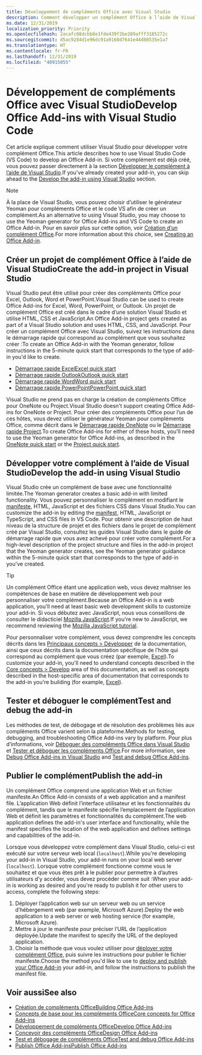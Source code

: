 ```yaml
---
title: Développement de compléments Office avec Visual Studio
description: Comment développer un complément Office à l’aide de Visual Studio
ms.date: 12/31/2019
localization_priority: Priority
ms.openlocfilehash: 2acafc08dcbb8e1fde439f2be289afff3185272c
ms.sourcegitcommit: d5ac9284d1e96dc91a9168d7641e44d88535e1a7
ms.translationtype: HT
ms.contentlocale: fr-FR
ms.lasthandoff: 12/31/2019
ms.locfileid: "40915055"
---
```

# <a name="develop-office-add-ins-with-visual-studio"></a><span data-ttu-id="86553-103">Développement de compléments Office avec Visual Studio</span><span class="sxs-lookup"><span data-stu-id="86553-103">Develop Office Add-ins with Visual Studio Code</span></span>

<span data-ttu-id="86553-104">Cet article explique comment utiliser Visual Studio pour développer votre complément Office.</span><span class="sxs-lookup"><span data-stu-id="86553-104">This article describes how to use Visual Studio Code (VS Code) to develop an Office Add-in.</span></span> <span data-ttu-id="86553-105">Si votre complément est déjà créé, vous pouvez passer directement à la section [Développer le complément à l’aide de Visual Studio](#develop-the-add-in-using-visual-studio).</span><span class="sxs-lookup"><span data-stu-id="86553-105">If you've already created your add-in, you can skip ahead to the [Develop the add-in using Visual Studio](#develop-the-add-in-using-visual-studio) section.</span></span>

> [!NOTE]
> <span data-ttu-id="86553-106">À la place de Visual Studio, vous pouvez choisir d’utiliser le générateur Yeoman pour compléments Office et le code VS afin de créer un complément.</span><span class="sxs-lookup"><span data-stu-id="86553-106">As an alternative to using Visual Studio, you may choose to use the Yeoman generator for Office Add-ins and VS Code to create an Office Add-in.</span></span> <span data-ttu-id="86553-107">Pour en savoir plus sur cette option, voir [Création d’un complément Office](../overview/office-add-ins-fundamentals.md#creating-an-office-add-in).</span><span class="sxs-lookup"><span data-stu-id="86553-107">For more information about this choice, see [Creating an Office Add-in](../overview/office-add-ins-fundamentals.md#creating-an-office-add-in).</span></span>

## <a name="create-the-add-in-project-using-visual-studio"></a><span data-ttu-id="86553-108">Créer un projet de complément Office à l’aide de Visual Studio</span><span class="sxs-lookup"><span data-stu-id="86553-108">Create the add-in project in Visual Studio</span></span>

<span data-ttu-id="86553-109">Visual Studio peut être utilisé pour créer des compléments Office pour Excel, Outlook, Word et PowerPoint.</span><span class="sxs-lookup"><span data-stu-id="86553-109">Visual Studio can be used to create Office Add-ins for Excel, Word, PowerPoint, or Outlook.</span></span> <span data-ttu-id="86553-110">Un projet de complément Office est créé dans le cadre d’une solution Visual Studio et utilise HTML, CSS et JavaScript.</span><span class="sxs-lookup"><span data-stu-id="86553-110">An Office Add-in project gets created as part of a Visual Studio solution and uses HTML, CSS, and JavaScript.</span></span> <span data-ttu-id="86553-111">Pour créer un complément Office avec Visual Studio, suivez les instructions dans le démarrage rapide qui correspond au complément que vous souhaitez créer :</span><span class="sxs-lookup"><span data-stu-id="86553-111">To create an Office Add-in with the Yeoman generator, follow instructions in the 5-minute quick start that corresponds to the type of add-in you'd like to create.</span></span>

- [<span data-ttu-id="86553-112">Démarrage rapide Excel</span><span class="sxs-lookup"><span data-stu-id="86553-112">Excel quick start</span></span>](../quickstarts/excel-quickstart-jquery.md?tabs=visualstudio)
- [<span data-ttu-id="86553-113">Démarrage rapide Outlook</span><span class="sxs-lookup"><span data-stu-id="86553-113">Outlook quick start</span></span>](/outlook/add-ins/quick-start?context=office/dev/add-ins/context&tabs=visualstudio)
- [<span data-ttu-id="86553-114">Démarrage rapide Word</span><span class="sxs-lookup"><span data-stu-id="86553-114">Word quick start</span></span>](../quickstarts/word-quickstart.md?tabs=visualstudio)
- [<span data-ttu-id="86553-115">Démarrage rapide PowerPoint</span><span class="sxs-lookup"><span data-stu-id="86553-115">PowerPoint quick start</span></span>](../quickstarts/powerpoint-quickstart.md?tabs=visualstudio)

<span data-ttu-id="86553-116">Visual Studio ne prend pas en charge la création de compléments Office pour OneNote ou Project.</span><span class="sxs-lookup"><span data-stu-id="86553-116">Visual Studio doesn't support creating Office Add-ins for OneNote or Project.</span></span> <span data-ttu-id="86553-117">Pour créer des compléments Office pour l’un de ces hôtes, vous devez utiliser le générateur Yeoman pour compléments Office, comme décrit dans le [Démarrage rapide OneNote](../quickstarts/onenote-quickstart.md) ou le [Démarrage rapide Project](../quickstarts/project-quickstart.md).</span><span class="sxs-lookup"><span data-stu-id="86553-117">To create Office Add-ins for either of these hosts, you'll need to use the Yeoman generator for Office Add-ins, as described in the [OneNote quick start](../quickstarts/onenote-quickstart.md) or the [Project quick start](../quickstarts/project-quickstart.md).</span></span>

## <a name="develop-the-add-in-using-visual-studio"></a><span data-ttu-id="86553-118">Développer votre complément à l’aide de Visual Studio</span><span class="sxs-lookup"><span data-stu-id="86553-118">Develop the add-in using Visual Studio</span></span>

<span data-ttu-id="86553-119">Visual Studio crée un complément de base avec une fonctionnalité limitée.</span><span class="sxs-lookup"><span data-stu-id="86553-119">The Yeoman generator creates a basic add-in with limited functionality.</span></span> <span data-ttu-id="86553-120">Vous pouvez personnaliser le complément en modifiant le [manifeste](add-in-manifests.md), HTML, JavaScript et des fichiers CSS dans Visual Studio.</span><span class="sxs-lookup"><span data-stu-id="86553-120">You can customize the add-in by editing the [manifest](add-in-manifests.md), HTML, JavaScript or TypeScript, and CSS files in VS Code.</span></span> <span data-ttu-id="86553-121">Pour obtenir une description de haut niveau de la structure de projet et des fichiers dans le projet de complément créé par Visual Studio, consultez les guides Visual Studio dans le guide de démarrage rapide que vous avez achevé pour créer votre complément.</span><span class="sxs-lookup"><span data-stu-id="86553-121">For a high-level description of the project structure and files in the add-in project that the Yeoman generator creates, see the Yeoman generator guidance within the 5-minute quick start that corresponds to the type of add-in you've created.</span></span> 

> [!TIP]
> <span data-ttu-id="86553-122">Un complément Office étant une application web, vous devez maîtriser les compétences de base en matière de développement web pour personnaliser votre complément.</span><span class="sxs-lookup"><span data-stu-id="86553-122">Because an Office Add-in is a web application, you'll need at least basic web development skills to customize your add-in.</span></span> <span data-ttu-id="86553-123">Si vous débutez avec JavaScript, nous vous conseillons de consulter le didacticiel [Mozilla JavaScript](https://developer.mozilla.org/docs/Web/JavaScript/Guide/Introduction).</span><span class="sxs-lookup"><span data-stu-id="86553-123">If you're new to JavaScript, we recommend reviewing the [Mozilla JavaScript tutorial](https://developer.mozilla.org/docs/Web/JavaScript/Guide/Introduction).</span></span>

<span data-ttu-id="86553-124">Pour personnaliser votre complément, vous devez comprendre les concepts décrits dans les [Principaux concepts > Développer](develop-overview.md) de la documentation, ainsi que ceux décrits dans la documentation spécifique de l’hôte qui correspond au complément que vous créez (par exemple, [Excel](../excel/index.md)).</span><span class="sxs-lookup"><span data-stu-id="86553-124">To customize your add-in, you'll need to understand concepts described in the [Core concepts > Develop](develop-overview.md) area of this documentation, as well as concepts described in the host-specific area of documentation that corresponds to the add-in you're building (for example, [Excel](../excel/index.md)).</span></span> 

## <a name="test-and-debug-the-add-in"></a><span data-ttu-id="86553-125">Tester et déboguer le complément</span><span class="sxs-lookup"><span data-stu-id="86553-125">Test and debug the add-in</span></span>

<span data-ttu-id="86553-126">Les méthodes de test, de débogage et de résolution des problèmes liés aux compléments Office varient selon la plateforme.</span><span class="sxs-lookup"><span data-stu-id="86553-126">Methods for testing, debugging, and troubleshooting Office Add-ins vary by platform.</span></span> <span data-ttu-id="86553-127">Pour plus d’informations, voir [Déboguer des compléments Office dans Visual Studio](debug-office-add-ins-in-visual-studio.md) et [Tester et déboguer les compléments Office](../testing/test-debug-office-add-ins.md).</span><span class="sxs-lookup"><span data-stu-id="86553-127">For more information, see [Debug Office Add-ins in Visual Studio](debug-office-add-ins-in-visual-studio.md) and [Test and debug Office Add-ins](../testing/test-debug-office-add-ins.md).</span></span>

## <a name="publish-the-add-in"></a><span data-ttu-id="86553-128">Publier le complément</span><span class="sxs-lookup"><span data-stu-id="86553-128">Publish the add-in</span></span>

<span data-ttu-id="86553-129">Un complément Office comprend une application Web et un fichier manifeste.</span><span class="sxs-lookup"><span data-stu-id="86553-129">An Office Add-in consists of a web application and a manifest file.</span></span> <span data-ttu-id="86553-130">L’application Web définit l’interface utilisateur et les fonctionnalités du complément, tandis que le manifeste spécifie l’emplacement de l’application Web et définit les paramètres et fonctionnalités du complément.</span><span class="sxs-lookup"><span data-stu-id="86553-130">The web application defines the add-in's user interface and functionality, while the manifest specifies the location of the web application and defines settings and capabilities of the add-in.</span></span>

<span data-ttu-id="86553-131">Lorsque vous développez votre complément dans Visual Studio, celui-ci est exécuté sur votre serveur web local (`localhost`).</span><span class="sxs-lookup"><span data-stu-id="86553-131">While you're developing your add-in in Visual Studio, your add-in runs on your local web server (`localhost`).</span></span> <span data-ttu-id="86553-132">Lorsque votre complément fonctionne comme vous le souhaitez et que vous êtes prêt à le publier pour permettre à d’autres utilisateurs d’y accéder, vous devez procéder comme suit :</span><span class="sxs-lookup"><span data-stu-id="86553-132">When your add-in is working as desired and you're ready to publish it for other users to access, complete the following steps:</span></span>

1. <span data-ttu-id="86553-133">Déployer l’application web sur un serveur web ou un service d’hébergement web (par exemple, Microsoft Azure).</span><span class="sxs-lookup"><span data-stu-id="86553-133">Deploy the web application to a web server or web hosting service (for example, Microsoft Azure).</span></span>
2. <span data-ttu-id="86553-134">Mettre à jour le manifeste pour préciser l’URL de l’application déployée.</span><span class="sxs-lookup"><span data-stu-id="86553-134">Update the manifest to specify the URL of the deployed application.</span></span> 
3. <span data-ttu-id="86553-135">Choisir la méthode que vous voulez utiliser pour [déployer votre complément Office](../publish/publish.md), puis suivre les instructions pour publier le fichier manifeste.</span><span class="sxs-lookup"><span data-stu-id="86553-135">Choose the method you'd like to use to [deploy and publish your Office Add-in](../publish/publish.md) your add-in, and follow the instructions to publish the manifest file.</span></span>

## <a name="see-also"></a><span data-ttu-id="86553-136">Voir aussi</span><span class="sxs-lookup"><span data-stu-id="86553-136">See also</span></span>

- [<span data-ttu-id="86553-137">Création de compléments Office</span><span class="sxs-lookup"><span data-stu-id="86553-137">Building Office Add-ins</span></span>](../overview/office-add-ins-fundamentals.md)
- [<span data-ttu-id="86553-138">Concepts de base pour les compléments Office</span><span class="sxs-lookup"><span data-stu-id="86553-138">Core concepts for Office Add-ins</span></span>](../overview/core-concepts-office-add-ins.md)
- [<span data-ttu-id="86553-139">Développement de compléments Office</span><span class="sxs-lookup"><span data-stu-id="86553-139">Develop Office Add-ins</span></span>](../develop/develop-overview.md)
- [<span data-ttu-id="86553-140">Concevoir des compléments Office</span><span class="sxs-lookup"><span data-stu-id="86553-140">Design Office Add-ins</span></span>](../design/add-in-design.md)
- [<span data-ttu-id="86553-141">Test et débogage de compléments Office</span><span class="sxs-lookup"><span data-stu-id="86553-141">Test and debug Office Add-ins</span></span>](../testing/test-debug-office-add-ins.md)
- [<span data-ttu-id="86553-142">Publish Office Add-ins</span><span class="sxs-lookup"><span data-stu-id="86553-142">Publish Office Add-ins</span></span>](../publish/publish.md)